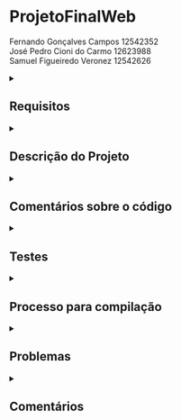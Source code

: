 # ProjetoFinalWeb

Fernando Gonçalves Campos 12542352 <br>
José Pedro Cioni do Carmo 12623988 <br>
Samuel Figueiredo Veronez 12542626

<!--Requirements-->
<details>
<summary>
  
## Requisitos
  
</summary>

  1. Dois tipos de usuários: Clientes e Administradores:<br>
  
    . Administradores gerenciam o registro de outros administradores e produtos/serviços.
  
    . Os clientes são usuários que acessam o sistema para comprar produtos/serviços.
  
    . O registro do administrador inclui, pelo menos: nome, id, telefone e e-mail.
  
    . Cada registro de cliente inclui, pelo menos: nome, id, endereço, telefone e e-mail.

  
  2. Produtos:
  
    . Os registros de produtos/serviços incluem, pelo menos: nome, id, foto, descrição, preço, quantidade em estoque e quantidade vendida.

    . Venda de Produtos (ou Serviços): Produtos são selecionados, sua quantidade escolhida e incluídos em um carrinho. Os produtos são comprados usando um número de cartão de crédito.

    . Gerenciamento de Produtos/Serviços: Administradores podem criar/atualizar/ler/excluir (CRUD) novos produtos e serviços. Por exemplo, eles podem alterar a quantidade em estoque.


  3. O sistema deve atender aos requisitos de acessibilidade e oferecer boa usabilidade. O sistema deve ser responsivo, o que significa que deve concluir as tarefas atribuídas dentro de um tempo razoável.<br>

</details>

<!--Project description-->
<details>
<summary>

## Descrição do Projeto

</summary>
  
  
CapVárias é uma plataforma online de vendas dedicada exclusivamente a produtos relacionados às adoráveis e fascinantes capivaras. Com sua interface amigável e intuitiva, o site oferece uma ampla variedade de itens únicos, desde roupas e acessórios temáticos até decoração para casa inspirada nesses encantadores roedores. Com uma paixão genuína pelas capivaras, a CapVárias visa proporcionar uma experiência de compra agradável, onde os amantes desses animais podem encontrar facilmente produtos de alta qualidade e expressar sua devoção por essas criaturas carismáticas. Seja você um fã fervoroso ou esteja em busca de um presente especial, a CapVárias é o destino perfeito para celebrar e compartilhar o amor pelas capivaras.
  
  Como funcionalidade extra uma barra de pesquisa junto com um filtro de preço.

  Uma <a href="https://www.figma.com/proto/x9shT7gVxjjd68K5l27GCM/Web?type=design&node-id=1-3&scaling=min-zoom&page-id=0%3A1&starting-point-node-id=1%3A3">Versão Figma</a> do mockup também foi feita.
  
  Os arquivos HTML/CSS de algumas dessas páginas estão disponibilizados na <a href="https://github.com/Fernando-Goncalves-Campos/ProjetoFinalWeb/tree/main/Prototipos">Pasta Prototipos</a>.
  
   ## Diagrama de Navegação

  ![alt text](https://github.com/Fernando-Goncalves-Campos/ProjetoFinalWeb/blob/main/Diagrama.png?raw=true)
  
   ### Página Principal
  
  ![alt text](https://github.com/Fernando-Goncalves-Campos/ProjetoFinalWeb/blob/main/Mockup/Loja.png?raw=true)
  
  ### Página Principal - versão white mode
 
  ![alt text](https://github.com/Fernando-Goncalves-Campos/ProjetoFinalWeb/blob/main/Mockup/Loja-white.png?raw=true)
  
  ### Detalhes do item
  
  ![alt text](https://github.com/Fernando-Goncalves-Campos/ProjetoFinalWeb/blob/main/Mockup/ItemDescription.png?raw=true)
  
  ### Carrinho de compra
  
  ![alt text](https://github.com/Fernando-Goncalves-Campos/ProjetoFinalWeb/blob/main/Mockup/Cart.png?raw=true)
  
  ### Login
  
  ![alt text](https://github.com/Fernando-Goncalves-Campos/ProjetoFinalWeb/blob/main/Mockup/Login.png?raw=true)
  
  ### Registrar
  
  ![alt text](https://github.com/Fernando-Goncalves-Campos/ProjetoFinalWeb/blob/main/Mockup/CreateAccount.png?raw=true)
  
</details>

<!--Comments about the code-->
<details>
<summary>

## Comentários sobre o código

</summary>

  Comentários pontuáis foram feitos em linha de código.

</details>

<!--Tests-->
<details>
<summary>

## Testes

</summary>

### Plano de teste
  
  Para seguir o plano de teste é necessário compilar a programção de acordo com o tópico "Processo para compilação"
  com ambos ,servidor e react, rodando é possível prosseguir para os testes manuais das funcionalidades.
  
  Como o servidor de Banco de dados já está implementado mudanças feitas em contas ou items são persistentes,
  por esse motivo caso deseje testar alguma modificação(item, conta) crie novos objetos.
  
  Para poder seguir o diagrama de navegação apresentado anteriormente duas contas já estão no sistema:
  
  #### Administrador
  
    Login: admin 
    Senha: admin
  
  - Items podem ser editados ao clicar no item desejado na tela inicial da loja.
  - Para editar usuários comums e administradores acesse pelo menu ao cliclar no nome da conta.
  
  #### Usuário Comum
  
    Login: user 
    Senha: user
  
  - Acesse o carrinho ao clicar no nome de usuário.
  
  #### Testes
      Gerais
    
        - verificar a navegação apresentada no diagrama.
        - Acessar os dois tipos de usuários.
        - Criar uma conta para usuário comum.
        - Barra de pesquisa e Filtro por valor. 
  
      Usuário Comum
  
        - Comprar Produtos.
        - Modificar o carrinho de compras.
        -
  
      Administrador
  
        - Modificar/Criar Items.
        - Gerenciar/Criar outras contas.
  
### Resultado dos testes

  Ao seguir os testes manualmente alguns problemas foram encontrados e assim foram sendo resolvidos.
 
</details>

<!--Build procedures-->
<details>
<summary>

## Processo para compilação

</summary>

É preciso ter o node.js instalado (eu acho): https://nodejs.org/en
a versão utilizada foi a 18.16

Antes de abrir o site é necessário ligar o servidor de banco de dados, estando no diretório (server)
rode o comando "node server.mjs"
  
Para abrir o site, deve-se abrir o diretório do react (lojaonline) no terminal e rodar o comando "npm start".

</details>

<!--Problems-->
<details>
<summary>

## Problemas

</summary>

  Alguns problemas de reatividade e do css estão 
  
</details>

<!--Comments-->
<details>
<summary>

## Comentários

</summary>


</details>
